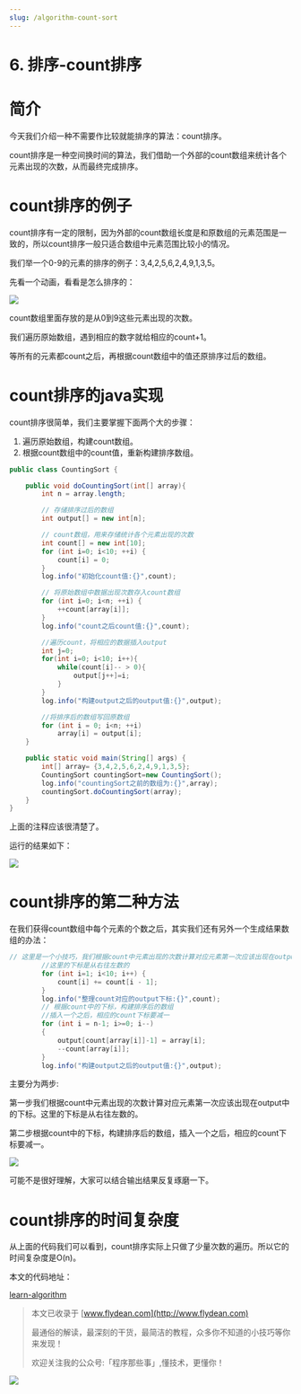 ```yaml
---
slug: /algorithm-count-sort
---
```


# 6. 排序-count排序

# 简介

今天我们介绍一种不需要作比较就能排序的算法：count排序。

count排序是一种空间换时间的算法，我们借助一个外部的count数组来统计各个元素出现的次数，从而最终完成排序。

# count排序的例子

count排序有一定的限制，因为外部的count数组长度是和原数组的元素范围是一致的，所以count排序一般只适合数组中元素范围比较小的情况。

我们举一个0-9的元素的排序的例子：3,4,2,5,6,2,4,9,1,3,5。

先看一个动画，看看是怎么排序的：

![](https://img-blog.csdnimg.cn/20200709212450630.gif)

count数组里面存放的是从0到9这些元素出现的次数。

我们遍历原始数组，遇到相应的数字就给相应的count+1。

等所有的元素都count之后，再根据count数组中的值还原排序过后的数组。

# count排序的java实现

count排序很简单，我们主要掌握下面两个大的步骤：

1. 遍历原始数组，构建count数组。
2. 根据count数组中的count值，重新构建排序数组。

~~~java
public class CountingSort {

    public void doCountingSort(int[] array){
        int n = array.length;

        // 存储排序过后的数组
        int output[] = new int[n];

        // count数组，用来存储统计各个元素出现的次数
        int count[] = new int[10];
        for (int i=0; i<10; ++i) {
            count[i] = 0;
        }
        log.info("初始化count值:{}",count);

        // 将原始数组中数据出现次数存入count数组
        for (int i=0; i<n; ++i) {
            ++count[array[i]];
        }
        log.info("count之后count值:{}",count);

        //遍历count，将相应的数据插入output
        int j=0;
        for(int i=0; i<10; i++){
            while(count[i]-- > 0){
                output[j++]=i;
            }
        }
        log.info("构建output之后的output值:{}",output);

        //将排序后的数组写回原数组
        for (int i = 0; i<n; ++i)
            array[i] = output[i];
    }

    public static void main(String[] args) {
        int[] array= {3,4,2,5,6,2,4,9,1,3,5};
        CountingSort countingSort=new CountingSort();
        log.info("countingSort之前的数组为:{}",array);
        countingSort.doCountingSort(array);
    }
}
~~~

上面的注释应该很清楚了。

运行的结果如下：

![](https://img-blog.csdnimg.cn/20200709223002509.png?x-oss-process=image/watermark,type_ZmFuZ3poZW5naGVpdGk,shadow_0,text_aHR0cDovL3d3dy5mbHlkZWFuLmNvbQ==,size_30,color_8F8F8F,t_70)

# count排序的第二种方法

在我们获得count数组中每个元素的个数之后，其实我们还有另外一个生成结果数组的办法：

~~~java
// 这里是一个小技巧，我们根据count中元素出现的次数计算对应元素第一次应该出现在output中的下标。
        //这里的下标是从右往左数的
        for (int i=1; i<10; i++) {
            count[i] += count[i - 1];
        }
        log.info("整理count对应的output下标:{}",count);
        // 根据count中的下标，构建排序后的数组
        //插入一个之后，相应的count下标要减一
        for (int i = n-1; i>=0; i--)
        {
            output[count[array[i]]-1] = array[i];
            --count[array[i]];
        }
        log.info("构建output之后的output值:{}",output);
~~~

主要分为两步:

第一步我们根据count中元素出现的次数计算对应元素第一次应该出现在output中的下标。这里的下标是从右往左数的。

第二步根据count中的下标，构建排序后的数组，插入一个之后，相应的count下标要减一。

![](https://img-blog.csdnimg.cn/20200709223139978.png?x-oss-process=image/watermark,type_ZmFuZ3poZW5naGVpdGk,shadow_0,text_aHR0cDovL3d3dy5mbHlkZWFuLmNvbQ==,size_30,color_8F8F8F,t_70)

可能不是很好理解，大家可以结合输出结果反复琢磨一下。

# count排序的时间复杂度

从上面的代码我们可以看到，count排序实际上只做了少量次数的遍历。所以它的时间复杂度是O(n)。

本文的代码地址：

[learn-algorithm](https://github.com/ddean2009/learn-algorithm/tree/master/sorting)


> 本文已收录于 [www.flydean.com](http://www.flydean.com)
>
> 最通俗的解读，最深刻的干货，最简洁的教程，众多你不知道的小技巧等你来发现！
> 
> 欢迎关注我的公众号:「程序那些事」,懂技术，更懂你！

![](https://img-blog.csdnimg.cn/20200709152618916.png)

